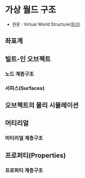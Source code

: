 # 가상 월드 구조

- 원문 : Virtual World Structure([링크](https://developer.unigine.com/en/docs/2.11/principles/world_structure/?rlang=cpp#surfaces_hierarchy))

## 좌표계

## 빌트-인 오브젝트

### 노드 계층구조

### 서피스(Surfaces)

## 오브젝트의 물리 시뮬레이션

## 머티리얼

### 머티리얼 계층구조

## 프로퍼티(Properties)

### 프로퍼티 계층구조